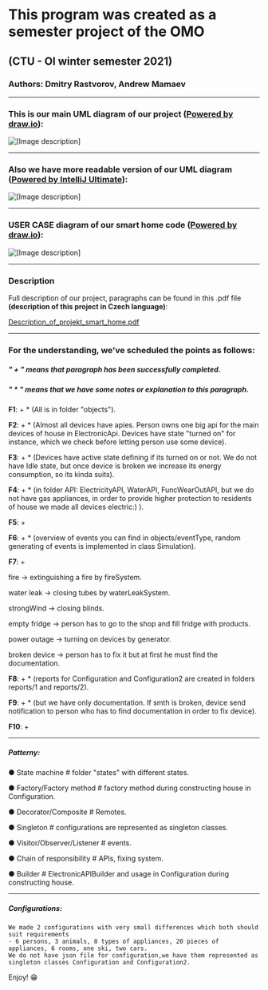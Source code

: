 # This program was created as a semester project of the OMO

## (CTU - OI winter semester 2021)

### Authors: Dmitry Rastvorov, Andrew Mamaev
-- -- -- -- -- -- -- -- -- -- -- -- -- -- -- -- -- - 
### This is our main UML diagram of our project ([Powered by draw.io](https://app.diagrams.net)):
![[Image description]](https://gitlab.fel.cvut.cz/rastvdmy/omo_smart_home/-/wikis/uploads/3f0b53d7ab58b635e5c6ff9085fefc5f/omo_uml_diagram.drawio.png)

-- -- -- -- -- -- -- -- -- -- -- -- -- -- -- -- -- - 
### Also we have more readable version of our UML diagram ([Powered by IntelliJ Ultimate](https://www.jetbrains.com/help/idea/class-diagram.html)):
![[Image description]](https://gitlab.fel.cvut.cz/rastvdmy/omo_smart_home/-/wikis/uploads/2f382775dead5ad83e7d6f42b53f4cc6/omo_intellij_uml.png)
-- -- -- -- -- -- -- -- -- -- -- -- -- -- -- -- -- - 
### USER CASE diagram of our smart home code ([Powered by draw.io](https://app.diagrams.net)):
![[Image description]](https://gitlab.fel.cvut.cz/rastvdmy/omo_smart_home/-/wikis/uploads/3dc290c7ab15af62ee01adb747232cb4/Untitled_Diagram.drawio.png)
-- -- -- -- -- -- -- -- -- -- -- -- -- -- -- -- -- - 
### Description

Full description of our project, paragraphs can be found in this .pdf file **(description of this project in Czech language)**: 

[Description_of_projekt_smart_home.pdf](https://gitlab.fel.cvut.cz/rastvdmy/omo_smart_home/-/wikis/uploads/d7908236074d105ca7f61f988187c8b1/Description_of_projekt_smart_home.pdf)
-- -- -- -- -- -- -- -- -- -- -- -- -- -- -- -- -- - 
### For the understanding, we've scheduled the points as follows:

##### " + " means that paragraph has been successfully completed.
##### " * " means that we have some notes or explanation to this paragraph.

**F1**: +   * (All is in folder "objects").

**F2**: +   * (Almost all devices have apies. Person owns one big api for the main devices of house 
in ElectronicApi. Devices have state "turned on" for instance, 
which we check before letting person use some device).

**F3**: +   * (Devices have active state defining if its turned on or not. We do not have Idle state,
but once device is broken we increase its energy consumption, so its kinda suits).

**F4**: +   * (in folder API: ElectricityAPI, WaterAPI, FuncWearOutAPI, but we do not have gas appliances, in order
to provide higher protection to residents of house we made all devices electric:) ).
    
**F5**: + 

**F6**: +  * (overview of events you can find in objects/eventType, random generating
of events is implemented in class Simulation).

**F7**: +

fire -> extinguishing a fire by fireSystem.

water leak -> closing tubes by waterLeakSystem.

strongWind -> closing blinds.

empty fridge -> person has to go to the shop and fill fridge with products.

power outage -> turning on devices by generator.

broken device -> person has to fix it but at first he must find the documentation.

**F8**: + * (reports for Configuration and Configuration2 are created in folders reports/1 and reports/2).

**F9**: + * (but we have only documentation. If smth is broken, device send notification to person
    who has to find documentation in order to fix device).

**F10**: +
-- -- -- -- -- -- -- -- -- -- -- -- -- -- -- -- -- - 
##### Patterny:
●	State machine # folder "states" with different states.

●	Factory/Factory method # factory method during constructing house in Configuration.

●	Decorator/Composite # Remotes.

●	Singleton # configurations are represented as singleton classes.

●	Visitor/Observer/Listener # events.

●	Chain of responsibility # APIs, fixing system.

●	Builder # ElectronicAPIBuilder and usage in Configuration during constructing house.
-- -- -- -- -- -- -- -- -- -- -- -- -- -- -- -- -- - 
##### Configurations:
    We made 2 configurations with very small differences which both should suit requirements
    - 6 persons, 3 animals, 8 types of appliances, 20 pieces of appliances, 6 rooms, one ski, two cars.
    We do not have json file for configuration,we have them represented as singleton classes Configuration and Configuration2.
 
Enjoy! 😁
